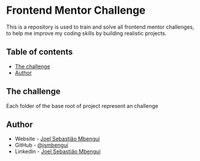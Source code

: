# Frontend Mentor Challenge

This is a repository is used to train and solve all frontend mentor challenges, to help me improve my coding skills by building realistic projects.

## Table of contents

- [The challenge](#the-challenge)
- [Author](#author)


## The challenge

Each folder of the base root of project represent an challenge


## Author

- Website - [Joel Sebastião Mbengui](https://www.joelsmbengui.vercel.app)
- GitHub - [@jsmbengui](https://www.github.com/jsmbengui)
- Linkedin - [Joel Sebastião Mbengui](https://ao.linkedin.com/in/joel-sebasti%C3%A3o-mbengui)
